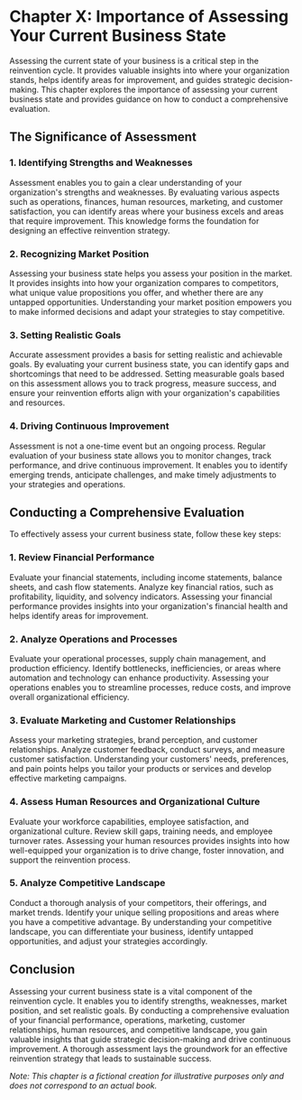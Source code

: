Chapter X: Importance of Assessing Your Current Business State
==============================================================

Assessing the current state of your business is a critical step in the reinvention cycle. It provides valuable insights into where your organization stands, helps identify areas for improvement, and guides strategic decision-making. This chapter explores the importance of assessing your current business state and provides guidance on how to conduct a comprehensive evaluation.

The Significance of Assessment
------------------------------

### 1. Identifying Strengths and Weaknesses

Assessment enables you to gain a clear understanding of your organization's strengths and weaknesses. By evaluating various aspects such as operations, finances, human resources, marketing, and customer satisfaction, you can identify areas where your business excels and areas that require improvement. This knowledge forms the foundation for designing an effective reinvention strategy.

### 2. Recognizing Market Position

Assessing your business state helps you assess your position in the market. It provides insights into how your organization compares to competitors, what unique value propositions you offer, and whether there are any untapped opportunities. Understanding your market position empowers you to make informed decisions and adapt your strategies to stay competitive.

### 3. Setting Realistic Goals

Accurate assessment provides a basis for setting realistic and achievable goals. By evaluating your current business state, you can identify gaps and shortcomings that need to be addressed. Setting measurable goals based on this assessment allows you to track progress, measure success, and ensure your reinvention efforts align with your organization's capabilities and resources.

### 4. Driving Continuous Improvement

Assessment is not a one-time event but an ongoing process. Regular evaluation of your business state allows you to monitor changes, track performance, and drive continuous improvement. It enables you to identify emerging trends, anticipate challenges, and make timely adjustments to your strategies and operations.

Conducting a Comprehensive Evaluation
-------------------------------------

To effectively assess your current business state, follow these key steps:

### 1. Review Financial Performance

Evaluate your financial statements, including income statements, balance sheets, and cash flow statements. Analyze key financial ratios, such as profitability, liquidity, and solvency indicators. Assessing your financial performance provides insights into your organization's financial health and helps identify areas for improvement.

### 2. Analyze Operations and Processes

Evaluate your operational processes, supply chain management, and production efficiency. Identify bottlenecks, inefficiencies, or areas where automation and technology can enhance productivity. Assessing your operations enables you to streamline processes, reduce costs, and improve overall organizational efficiency.

### 3. Evaluate Marketing and Customer Relationships

Assess your marketing strategies, brand perception, and customer relationships. Analyze customer feedback, conduct surveys, and measure customer satisfaction. Understanding your customers' needs, preferences, and pain points helps you tailor your products or services and develop effective marketing campaigns.

### 4. Assess Human Resources and Organizational Culture

Evaluate your workforce capabilities, employee satisfaction, and organizational culture. Review skill gaps, training needs, and employee turnover rates. Assessing your human resources provides insights into how well-equipped your organization is to drive change, foster innovation, and support the reinvention process.

### 5. Analyze Competitive Landscape

Conduct a thorough analysis of your competitors, their offerings, and market trends. Identify your unique selling propositions and areas where you have a competitive advantage. By understanding your competitive landscape, you can differentiate your business, identify untapped opportunities, and adjust your strategies accordingly.

Conclusion
----------

Assessing your current business state is a vital component of the reinvention cycle. It enables you to identify strengths, weaknesses, market position, and set realistic goals. By conducting a comprehensive evaluation of your financial performance, operations, marketing, customer relationships, human resources, and competitive landscape, you gain valuable insights that guide strategic decision-making and drive continuous improvement. A thorough assessment lays the groundwork for an effective reinvention strategy that leads to sustainable success.

*Note: This chapter is a fictional creation for illustrative purposes only and does not correspond to an actual book.*
